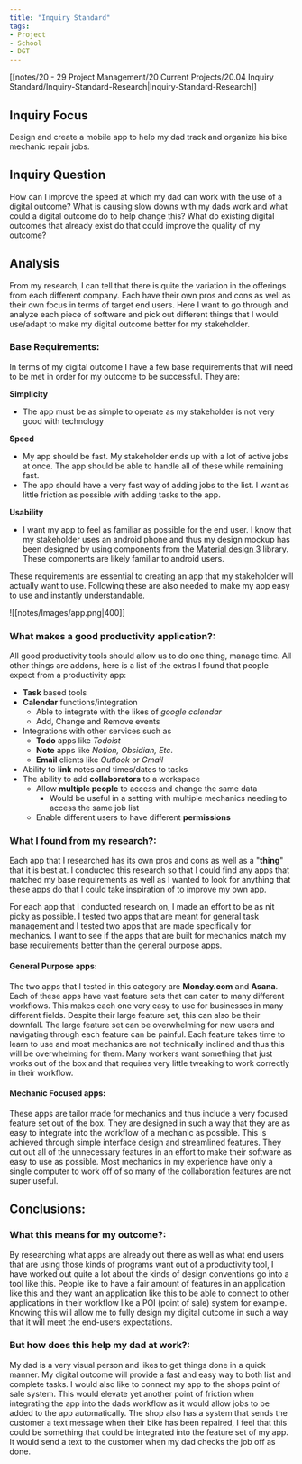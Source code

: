 ```yaml
---
title: "Inquiry Standard"
tags:
- Project
- School
- DGT
---
```


[[notes/20 - 29 Project Management/20 Current Projects/20.04 Inquiry Standard/Inquiry-Standard-Research|Inquiry-Standard-Research]]

## Inquiry Focus
Design and create a mobile app to help my dad track and organize his bike mechanic repair jobs.

## Inquiry Question
How can I improve the speed at which my dad can work with the use of a digital outcome? 
What is causing slow downs with my dads work and what could a digital outcome do to help change this?
What do existing digital outcomes that already exist do that could improve the quality of my outcome?

## Analysis
From my research, I can tell that there is quite the variation in the offerings from each different company. Each have their own pros and cons as well as their own focus in terms of target end users. Here I want to go through and analyze each piece of software and pick out different things that I would use/adapt to make my digital outcome better for my stakeholder.

### Base Requirements:
In terms of my digital outcome I have a few base requirements that will need to be met in order for my outcome to be successful. They are:

**Simplicity**
- The app must be as simple to operate as my stakeholder is not very good with technology

**Speed**
- My app should be fast. My stakeholder ends up with a lot of active jobs at once. The app should be able to handle all of these while remaining fast.
- The app should have a very fast way of adding jobs to the list. I want as little friction as possible with adding tasks to the app.

**Usability**
- I want my app to feel as familiar as possible for the end user. I know that my stakeholder uses an android phone and thus my design mockup has been designed by using components from the [Material design 3](https://m3.material.io/) library. These components are likely familiar to android users.

These requirements are essential to creating an app that my stakeholder will actually want to use. Following these are also needed to make my app easy to use and instantly understandable.

![[notes/Images/app.png|400]]
### What makes a good productivity application?:
All good productivity tools should allow us to do one thing, manage time. All other things are addons, here is a list of the extras I found that people expect from a productivity app:
- **Task** based tools
- **Calendar** functions/integration
	- Able to integrate with the likes of *google calendar*
	- Add, Change and Remove events
- Integrations with other services such as
	- **Todo** apps like *Todoist*
	- **Note** apps like *Notion, Obsidian, Etc*.
	- **Email** clients like *Outlook* or *Gmail*
- Ability to **link** notes and times/dates to tasks
- The ability to add **collaborators** to a workspace
	- Allow **multiple people** to access and change the same data
		- Would be useful in a setting with multiple mechanics needing to access the same job list
	- Enable different users to have different **permissions**

### What I found from my research?:
Each app that I researched has its own pros and cons as well as a "**thing**" that it is best at. I conducted this research so that I could find any apps that matched my base requirements as well as I wanted to look for anything that these apps do that I could take inspiration of to improve my own app.

For each app that I conducted research on, I made an effort to be as nit picky as possible. I tested two apps that are meant for general task management and I tested two apps that are made specifically for mechanics. I want to see if the apps that are built for mechanics match my base requirements better than the general purpose apps.

#### General Purpose apps:
The two apps that I tested in this category are **Monday.com** and **Asana**. Each of these apps have vast feature sets that can cater to many different workflows. This makes each one very easy to use for businesses in many different fields. Despite their large feature set, this can also be their downfall. The large feature set can be overwhelming for new users and navigating through each feature can be painful. Each feature takes time to learn to use and most mechanics are not technically inclined and thus this will be overwhelming for them. Many workers want something that just works out of the box and that requires very little tweaking to work correctly in their workflow.

#### Mechanic Focused apps:
These apps are tailor made for mechanics and thus include a very focused feature set out of the box. They are designed in such a way that they are as easy to integrate into the workflow of a mechanic as possible. This is achieved through simple interface design and streamlined features. They cut out all of the unnecessary features in an effort to make their software as easy to use as possible. Most mechanics in my experience have only a single computer to work off of so many of the collaboration features are not super useful.

## Conclusions:
### What this means for my outcome?:
By researching what apps are already out there as well as what end users that are using those kinds of programs want out of a productivity tool, I have worked out quite a lot about the kinds of design conventions go into a tool like this. People like to have a fair amount of features in an application like this and they want an application like this to be able to connect to other applications in their workflow like a POI (point of sale) system for example. Knowing this will allow me to fully design my digital outcome in such a way that it will meet the end-users expectations. 

### But how does this help my dad at work?:
My dad is a very visual person and likes to get things done in a quick manner. My digital outcome will provide a fast and easy way to both list and complete tasks. I would also like to connect my app to the shops point of sale system. This would elevate yet another point of friction when integrating the app into the dads workflow as it would allow jobs to be added to the app automatically. The shop also has a system that sends the customer a text message when their bike has been repaired, I feel that this could be something that could be integrated into the feature set of my app. It would send a text to the customer when my dad checks the job off as done.